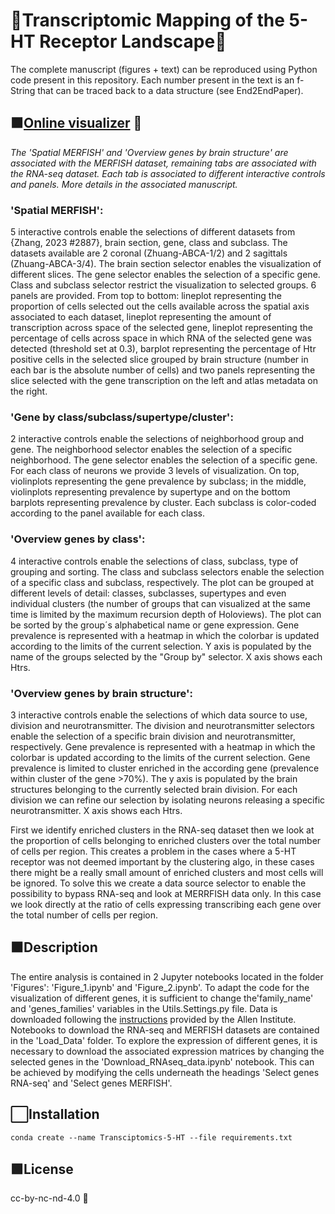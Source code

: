 # 🧬Transcriptomic Mapping of the 5-HT Receptor Landscape🧬

The complete manuscript (figures + text) can be reproduced using Python code present in this repository. Each number present in the text is an f-String that can be traced back to a data structure (see End2EndPaper).

## 🟧[Online visualizer](https://huggingface.co/spaces/RDeF654875678597657/5-HT-Transcriptomics) 🧠

*The 'Spatial MERFISH' and 'Overview genes by brain structure' are associated with the MERFISH dataset, remaining tabs are associated with the RNA-seq dataset. Each tab is associated to different interactive controls and panels. 
More details in the associated manuscript.*

### 'Spatial MERFISH': 
5 interactive controls enable the selections of different datasets from {Zhang, 2023 #2887}, brain section, gene, class and subclass. The datasets available are 2 coronal (Zhuang-ABCA-1/2) and 2 sagittals (Zhuang-ABCA-3/4). The brain section selector enables the visualization of different slices. The gene selector enables the selection of a specific gene. Class and subclass selector restrict the visualization to selected groups. 6 panels are provided. From top to bottom: lineplot representing the proportion of cells selected out the cells available across the spatial axis associated to each dataset, lineplot representing the amount of transcription across space of the selected gene, lineplot representing the percentage of cells across space in which RNA of the selected gene was detected (threshold set at 0.3), barplot representing the percentage of Htr positive cells in the selected slice grouped by brain structure (number in each bar is the absolute number of cells) and two panels representing the slice selected with the gene transcription on the left and atlas metadata on the right. 

### 'Gene by class/subclass/supertype/cluster': 
2 interactive controls enable the selections of neighborhood group and gene. The neighborhood selector enables the selection of a specific neighborhood. The gene selector enables the selection of a specific gene. For each class of neurons we provide 3 levels of visualization. On top, violinplots representing the gene prevalence by subclass; in the middle, violinplots representing prevalence by supertype and on the bottom barplots representing prevalence by cluster. Each subclass is color-coded according to the panel available for each class. 

### 'Overview genes by class': 
4 interactive controls enable the selections of class, subclass, type of grouping and sorting. The class and subclass selectors enable the selection of a specific class and subclass, respectively. 
The plot can be grouped at different levels of detail: classes, subclasses, supertypes and even individual clusters (the number of groups that can visualized at the same time is limited by the maximum recursion depth of Holoviews). 
The plot can be sorted by the group´s alphabetical name or gene expression. Gene prevalence is represented with a heatmap in which the colorbar is updated according to the limits of the current selection. Y axis is populated by the name of the groups selected by the "Group by" selector. X axis shows each Htrs. 

### 'Overview genes by brain structure': 
3 interactive controls enable the selections of which data source to use, division and neurotransmitter. The division and neurotransmitter selectors enable the selection of a specific brain division and neurotransmitter, respectively. Gene prevalence is represented with a heatmap in which the colorbar is updated according to the limits of the current selection. Gene prevalence is limited to cluster enriched in the according gene (prevalence within cluster of the gene >70%). The y axis is populated by the brain structures belonging to the currently selected brain division. For each division we can refine our selection by isolating neurons releasing a specific neurotransmitter. X axis shows each Htrs. 

First we identify enriched clusters in the RNA-seq dataset then we look at the proportion of cells belonging to enriched clusters over the total number of cells per region. 
This creates a problem in the cases where a 5-HT receptor was not deemed important by the clustering algo, 
in these cases there might be a really small amount of enriched clusters and most cells will be ignored. 
To solve this we create a data source selector to enable the possibility to bypass RNA-seq and look at MERRFISH data only. In this case we look directly at the ratio of cells expressing transcribing each gene over the total number of cells per region. 


## ⬛️Description

The entire analysis is contained in 2 Jupyter notebooks located in the folder 'Figures': 'Figure_1.ipynb' and 'Figure_2.ipynb'. To adapt the code for the visualization of different genes, it is sufficient to change the'family_name' and 'genes_families' variables in the Utils.Settings.py file. Data is downloaded following the [instructions](https://alleninstitute.github.io/abc_atlas_access/intro.html) provided by the Allen Institute. Notebooks to download the RNA-seq and MERFISH datasets are contained in the 'Load_Data' folder. To explore the expression of different genes, it is necessary to download the associated expression matrices by changing the selected genes in the 'Download_RNAseq_data.ipynb' notebook. This can be achieved by modifying the cells underneath the headings 'Select genes RNA-seq' and 'Select genes MERFISH'.

## ⬜️Installation
```
conda create --name Transciptomics-5-HT --file requirements.txt
```

## 🟩License

cc-by-nc-nd-4.0 🪪
